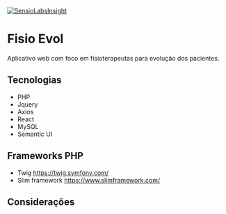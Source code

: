 [![SensioLabsInsight](https://insight.sensiolabs.com/projects/fb66fa9b-f354-4637-b1b0-3a8dd635ef3e/mini.png)](https://insight.sensiolabs.com/projects/fb66fa9b-f354-4637-b1b0-3a8dd635ef3e)
# Fisio  Evol
Aplicativo web com foco em fisioterapeutas para evolução dos pacientes.
## Tecnologias
* PHP
* Jquery
* Axios
* React
* MySQL
* Semantic UI
## Frameworks PHP
* Twig https://twig.symfony.com/
* Slim framework https://www.slimframework.com/
## Considerações